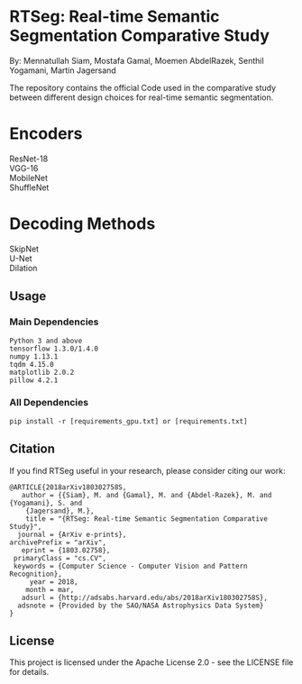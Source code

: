 
# RTSeg: Real-time Semantic Segmentation Comparative Study   
By: Mennatullah Siam, Mostafa Gamal, Moemen AbdelRazek, Senthil Yogamani, Martin Jagersand

The repository contains the official Code used in the comparative study between different design choices for real-time semantic segmentation.

# Encoders
ResNet-18  
VGG-16  
MobileNet  
ShuffleNet

# Decoding Methods
SkipNet   
U-Net  
Dilation

## Usage
### Main Dependencies
 ```
 Python 3 and above
 tensorflow 1.3.0/1.4.0
 numpy 1.13.1
 tqdm 4.15.0
 matplotlib 2.0.2
 pillow 4.2.1
 ```
### All Dependencies
 ```
 pip install -r [requirements_gpu.txt] or [requirements.txt]  
 ```

## Citation
If you find RTSeg useful in your research, please consider citing our work: 

```
@ARTICLE{2018arXiv180302758S,   
   author = {{Siam}, M. and {Gamal}, M. and {Abdel-Razek}, M. and {Yogamani}, S. and    
	{Jagersand}, M.},   
    title = "{RTSeg: Real-time Semantic Segmentation Comparative Study}",   
  journal = {ArXiv e-prints},   
archivePrefix = "arXiv",   
   eprint = {1803.02758},   
 primaryClass = "cs.CV",   
 keywords = {Computer Science - Computer Vision and Pattern Recognition},   
     year = 2018,   
    month = mar,   
   adsurl = {http://adsabs.harvard.edu/abs/2018arXiv180302758S},   
  adsnote = {Provided by the SAO/NASA Astrophysics Data System}   
}
```
## License
This project is licensed under the Apache License 2.0 - see the LICENSE file for details.
